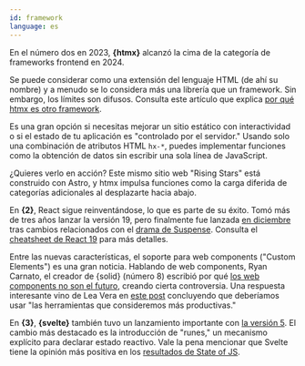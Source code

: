 ```yaml
---
id: framework
language: es
---
```


En el número dos en 2023, **{htmx}** alcanzó la cima de la categoría de frameworks frontend en 2024.

Se puede considerar como una extensión del lenguaje HTML (de ahí su nombre) y a menudo se lo considera más una librería que un framework. Sin embargo, los límites son difusos. Consulta este artículo que explica [por qué htmx es otro framework](https://htmx.org/essays/is-htmx-another-javascript-framework/).

Es una gran opción si necesitas mejorar un sitio estático con interactividad o si el estado de tu aplicación es "controlado por el servidor." Usando solo una combinación de atributos HTML `hx-*`, puedes implementar funciones como la obtención de datos sin escribir una sola línea de JavaScript.

¿Quieres verlo en acción? Este mismo sitio web "Rising Stars" está construido con Astro, y htmx impulsa funciones como la carga diferida de categorías adicionales al desplazarte hacia abajo.

En **{2}**, React sigue reinventándose, lo que es parte de su éxito. Tomó más de tres años lanzar la versión 19, pero finalmente fue lanzada [en diciembre](https://react.dev/blog/2024/12/05/react-19) tras cambios relacionados con el [drama de Suspense](https://tkdodo.eu/blog/react-19-and-suspense-a-drama-in-3-acts). Consulta el [cheatsheet de React 19](https://www.epicreact.dev/react-19-cheatsheet) para más detalles.

Entre las nuevas características, el soporte para web components ("Custom Elements") es una gran noticia. Hablando de web components, Ryan Carnato, el creador de {solid} (número 8) escribió por qué [los web components no son el futuro](https://dev.to/ryansolid/web-components-are-not-the-future-48bh), creando cierta controversia. Una respuesta interesante vino de Lea Vera en [este post](https://lea.verou.me/blog/2024/wcs-vs-frameworks/) concluyendo que deberíamos usar "las herramientas que consideremos más productivas."

En **{3}**, **{svelte}** también tuvo un lanzamiento importante con [la versión 5](https://svelte.dev/blog/svelte-5-is-alive). El cambio más destacado es la introducción de "runes," un mecanismo explícito para declarar estado reactivo. Vale la pena mencionar que Svelte tiene la opinión más positiva en los [resultados de State of JS](https://2024.stateofjs.com/en-US/libraries/front-end-frameworks/).